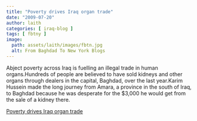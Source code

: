 ```yaml
---
title: "Poverty drives Iraq organ trade"
date: "2009-07-20"
author: laith
categories: [ iraq-blog ]
tags: [ fbtny ]
image:
  path: assets/laith/images/fbtn.jpg
  alt: From Baghdad To New York Blogs
---
```


Abject poverty across Iraq is fuelling an illegal trade in human organs.Hundreds of people are believed to have sold kidneys and other organs through dealers in the capital, Baghdad, over the last year.Karim Hussein made the long journey from Amara, a province in the south of Iraq, to Baghdad because he was desperate for the $3,000 he would get from the sale of a kidney there.  

  
[Poverty drives Iraq organ trade](https://english.aljazeera.net/news/middleeast/2009/07/200972052636416787.html)
